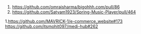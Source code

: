 1. https://github.com/omrajsharma/bigohhh.com/pull/86  
2. https://github.com/Satyam1923/Spring-Music-Player/pull/464



1.https://github.com/MAVRICK-1/e-commerce_website#173
https://github.com/itsmohit097/medi-hub#262
